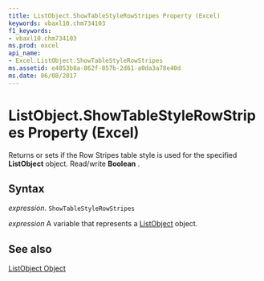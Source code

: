 ```yaml
---
title: ListObject.ShowTableStyleRowStripes Property (Excel)
keywords: vbaxl10.chm734103
f1_keywords:
- vbaxl10.chm734103
ms.prod: excel
api_name:
- Excel.ListObject.ShowTableStyleRowStripes
ms.assetid: e4853b8a-862f-857b-2d61-a0da3a78e40d
ms.date: 06/08/2017
---
```



# ListObject.ShowTableStyleRowStripes Property (Excel)

Returns or sets if the Row Stripes table style is used for the specified  **ListObject** object. Read/write **Boolean** .


## Syntax

 _expression_. `ShowTableStyleRowStripes`

 _expression_ A variable that represents a [ListObject](Excel.ListObject.md) object.


## See also


[ListObject Object](Excel.ListObject.md)

